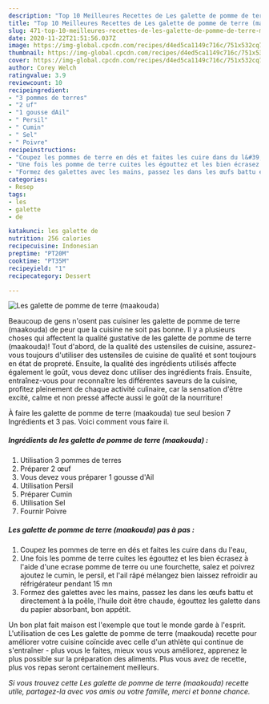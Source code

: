 ```yaml
---
description: "Top 10 Meilleures Recettes de Les galette de pomme de terre (maakouda)"
title: "Top 10 Meilleures Recettes de Les galette de pomme de terre (maakouda)"
slug: 471-top-10-meilleures-recettes-de-les-galette-de-pomme-de-terre-maakouda
date: 2020-11-22T21:51:56.037Z
image: https://img-global.cpcdn.com/recipes/d4ed5ca1149c716c/751x532cq70/les-galette-de-pomme-de-terre-maakouda-photo-principale-de-la-recette.jpg
thumbnail: https://img-global.cpcdn.com/recipes/d4ed5ca1149c716c/751x532cq70/les-galette-de-pomme-de-terre-maakouda-photo-principale-de-la-recette.jpg
cover: https://img-global.cpcdn.com/recipes/d4ed5ca1149c716c/751x532cq70/les-galette-de-pomme-de-terre-maakouda-photo-principale-de-la-recette.jpg
author: Corey Welch
ratingvalue: 3.9
reviewcount: 10
recipeingredient:
- "3 pommes de terres"
- "2 uf"
- "1 gousse dAil"
- " Persil"
- " Cumin"
- " Sel"
- " Poivre"
recipeinstructions:
- "Coupez les pommes de terre en dés et faites les cuire dans du l&#39;eau,"
- "Une fois les pomme de terre cuites les égouttez et les bien écrasez à l&#39;aide d&#39;une ecrase pomme de terre ou une fourchette, salez et poivrez ajoutez le cumin, le persil, et l&#39;ail râpé mélangez bien laissez refroidir au réfrigérateur pendant 15 mn"
- "Formez des galettes avec les mains, passez les dans les œufs battu et directement à la poêle, l&#39;huile doit être chaude, égouttez les galette dans du papier absorbant, bon appétit."
categories:
- Resep
tags:
- les
- galette
- de

katakunci: les galette de 
nutrition: 256 calories
recipecuisine: Indonesian
preptime: "PT20M"
cooktime: "PT35M"
recipeyield: "1"
recipecategory: Dessert

---
```



![Les galette de pomme de terre (maakouda)](https://img-global.cpcdn.com/recipes/d4ed5ca1149c716c/751x532cq70/les-galette-de-pomme-de-terre-maakouda-photo-principale-de-la-recette.jpg)

Beaucoup de gens n'osent pas cuisiner les galette de pomme de terre (maakouda) de peur que la cuisine ne soit pas bonne. Il y a plusieurs choses qui affectent la qualité gustative de les galette de pomme de terre (maakouda)! Tout d'abord, de la qualité des ustensiles de cuisine, assurez-vous toujours d'utiliser des ustensiles de cuisine de qualité et sont toujours en état de propreté. Ensuite, la qualité des ingrédients utilisés affecte également le goût, vous devez donc utiliser des ingrédients frais. Ensuite, entraînez-vous pour reconnaître les différentes saveurs de la cuisine, profitez pleinement de chaque activité culinaire, car la sensation d'être excité, calme et non pressé affecte aussi le goût de la nourriture!

<!--inarticleads1-->

À faire les galette de pomme de terre (maakouda) tue seul besion 7 Ingrédients et 3 pas. Voici comment vous faire il.

##### Ingrédients de les galette de pomme de terre (maakouda) :

1. Utilisation 3 pommes de terres
1. Préparer 2 œuf
1. Vous devez vous préparer 1 gousse d&#39;Ail
1. Utilisation  Persil
1. Préparer  Cumin
1. Utilisation  Sel
1. Fournir  Poivre




<!--inarticleads2-->

##### Les galette de pomme de terre (maakouda) pas à pas :

1. Coupez les pommes de terre en dés et faites les cuire dans du l&#39;eau,
1. Une fois les pomme de terre cuites les égouttez et les bien écrasez à l&#39;aide d&#39;une ecrase pomme de terre ou une fourchette, salez et poivrez ajoutez le cumin, le persil, et l&#39;ail râpé mélangez bien laissez refroidir au réfrigérateur pendant 15 mn
1. Formez des galettes avec les mains, passez les dans les œufs battu et directement à la poêle, l&#39;huile doit être chaude, égouttez les galette dans du papier absorbant, bon appétit.




<!--inarticleads1-->

<p>
Un bon plat fait maison est l'exemple que tout le monde garde à l'esprit. L'utilisation de ces Les galette de pomme de terre (maakouda) recette pour améliorer votre cuisine coïncide avec celle d'un athlète qui continue de s'entraîner - plus vous le faites, mieux vous vous améliorez, apprenez le plus possible sur la préparation des aliments. Plus vous avez de recette, plus vos repas seront certainement meilleurs.
</p>

<p>
<i>Si vous trouvez cette Les galette de pomme de terre (maakouda) recette utile, partagez-la avec vos amis ou votre famille, merci et bonne chance.</i>
</p>
